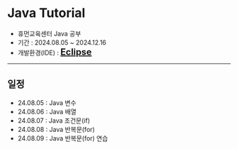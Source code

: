# Java Tutorial
- 휴먼교육센터 Java 공부
- 기간 : 2024.08.05 ~ 2024.12.16
- 개발환경(IDE) : **<span style="font-size:20px; color:deepskyblue; text-decoration: none;">[Eclipse](https://www.eclipse.org/)</span>**

<hr>

## 일정
- 24.08.05 : Java 변수
- 24.08.06 : Java 배열
- 24.08.07 : Java 조건문(if)
- 24.08.08 : Java 반복문(for)
- 24.08.09 : Java 반복문(for) 연습
